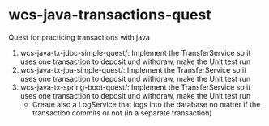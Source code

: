 # wcs-java-transactions-quest

Quest for practicing transactions with java

1. wcs-java-tx-jdbc-simple-quest/: Implement the TransferService so it uses one transaction to deposit und withdraw, make the Unit test run
2. wcs-java-tx-jpa-simple-quest/: Implement the TransferService so it uses one transaction to deposit und withdraw, make the Unit test run
3. wcs-java-tx-spring-boot-quest/: Implement the TransferService so it uses one transaction to deposit und withdraw, make the Unit test run
	* Create also a LogService that logs into the database no matter if the transaction commits or not (in a separate transaction)


